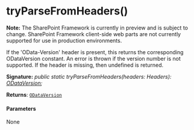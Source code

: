 # tryParseFromHeaders()
**Note:** The SharePoint Framework is currently in preview and is subject to change. SharePoint Framework client-side web parts are not currently supported for use in production environments.



If the 'OData-Version' header is present, this returns the corresponding ODataVersion constant. An error is thrown if the version number is not supported. If the header is missing, then undefined is returned.

**Signature:** _public static tryParseFromHeaders(headers: Headers): [ODataVersion](../sp-http/odataversion.md);_

**Returns**: [`ODataVersion`](../sp-http/odataversion.md)





#### Parameters
None


